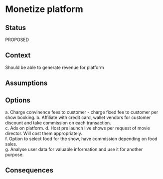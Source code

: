 # Monetize platform


## Status

PROPOSED

## Context

Should be able to generate revenue for platform

## Assumptions

## Options
a. Charge convinence fees to customer - charge fixed fee to customer per show booking. 
b. Affiliate with credit card, wallet vendors for customer discount and take commission on each transaction.  
c. Ads on platform. 
d. Host pre launch live shows per request of movie director. Will cost them appropriately.  
f. Option to select food for the show, have commission depending on food sales.  
g. Analyse user data for valuable information and use it for another purpose.  

## Consequences




